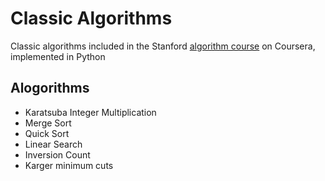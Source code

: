 # Classic Algorithms
Classic algorithms included in the Stanford [algorithm course](https://www.coursera.org/specializations/algorithms?) on Coursera, implemented in Python

## Alogorithms
* Karatsuba Integer Multiplication
* Merge Sort
* Quick Sort
* Linear Search
* Inversion Count
* Karger minimum cuts

